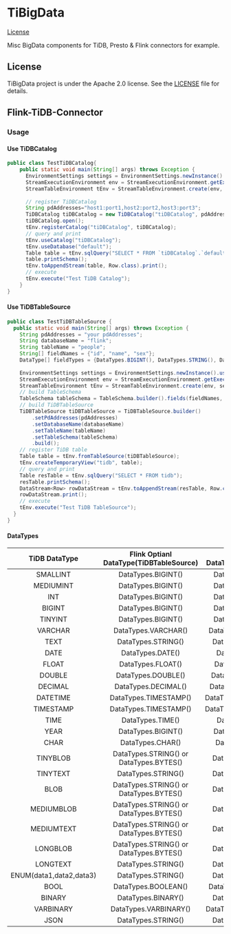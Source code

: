 # TiBigData
[License](https://github.com/pingcap-incubator/TiBigData/blob/master/LICENSE)

Misc BigData components for TiDB, Presto & Flink connectors for example.

## License
TiBigData project is under the Apache 2.0 license. See the [LICENSE](./LICENSE) file for details.

## Flink-TiDB-Connector

### Usage 

#### Use TiDBCatalog
```java
public class TestTiDBCatalog{
    public static void main(String[] args) throws Exception {
      EnvironmentSettings settings = EnvironmentSettings.newInstance().useBlinkPlanner().inStreamingMode().build();
      StreamExecutionEnvironment env = StreamExecutionEnvironment.getExecutionEnvironment();
      StreamTableEnvironment tEnv = StreamTableEnvironment.create(env, settings);
  
      // register TiDBCatalog
      String pdAddresses="host1:port1,host2:port2,host3:port3";
      TiDBCatalog tiDBCatalog = new TiDBCatalog("tiDBCatalog", pdAddresses);
      tiDBCatalog.open();
      tEnv.registerCatalog("tiDBCatalog", tiDBCatalog);
      // query and print
      tEnv.useCatalog("tiDBCatalog");
      tEnv.useDatabase("default");
      Table table = tEnv.sqlQuery("SELECT * FROM `tiDBCatalog`.`default`.`tableName`");
      table.printSchema();
      tEnv.toAppendStream(table, Row.class).print();
      // execute
      tEnv.execute("Test TiDB Catalog");
    }
}
```

#### Use TiDBTableSource
```java
public class TestTiDBTableSource {
  public static void main(String[] args) throws Exception {
    String pdAddresses = "your pdAddresses";
    String databaseName = "flink";
    String tableName = "people";
    String[] fieldNames = {"id", "name", "sex"};
    DataType[] fieldTypes = {DataTypes.BIGINT(), DataTypes.STRING(), DataTypes.STRING()};
    
    EnvironmentSettings settings = EnvironmentSettings.newInstance().useBlinkPlanner().inStreamingMode().build();
    StreamExecutionEnvironment env = StreamExecutionEnvironment.getExecutionEnvironment();
    StreamTableEnvironment tEnv = StreamTableEnvironment.create(env, settings);
    // build TableSchema
    TableSchema tableSchema = TableSchema.builder().fields(fieldNames, fieldTypes).build();
    // build TiDBTableSource
    TiDBTableSource tiDBTableSource = TiDBTableSource.builder()
        .setPdAddresses(pdAddresses)
        .setDatabaseName(databaseName)
        .setTableName(tableName)
        .setTableSchema(tableSchema)
        .build();
    // register TiDB table
    Table table = tEnv.fromTableSource(tiDBTableSource);
    tEnv.createTemporaryView("tidb", table);
    // query and print
    Table resTable = tEnv.sqlQuery("SELECT * FROM tidb");
    resTable.printSchema();
    DataStream<Row> rowDataStream = tEnv.toAppendStream(resTable, Row.class);
    rowDataStream.print();
    // execute
    tEnv.execute("Test TiDB TableSource");
  }
}
```

#### DataTypes
|      TiDB DataType      |  Flink Optianl DataType(TiDBTableSource)|   Flink Default DataType(TiDBCatalog)   |
| :---------------------: | :-------------------------------------: | :-------------------------------------: |
|        SMALLINT         |           DataTypes.BIGINT()            |           DataTypes.BIGINT()            |
|        MEDIUMINT        |           DataTypes.BIGINT()            |           DataTypes.BIGINT()            |
|           INT           |           DataTypes.BIGINT()            |           DataTypes.BIGINT()            |
|         BIGINT          |           DataTypes.BIGINT()            |           DataTypes.BIGINT()            |
|         TINYINT         |           DataTypes.BIGINT()            |           DataTypes.BIGINT()            |
|         VARCHAR         |           DataTypes.VARCHAR()           |           DataTypes.VARCHAR()           |
|          TEXT           |           DataTypes.STRING()            |           DataTypes.STRING()            |
|          DATE           |            DataTypes.DATE()             |            DataTypes.DATE()             |
|          FLOAT          |            DataTypes.FLOAT()            |            DataTypes.FLOAT()            |
|         DOUBLE          |           DataTypes.DOUBLE()            |           DataTypes.DOUBLE()            |
|         DECIMAL         |           DataTypes.DECIMAL()           |           DataTypes.DECIMAL()           |
|        DATETIME         |          DataTypes.TIMESTAMP()          |          DataTypes.TIMESTAMP()          |
|        TIMESTAMP        |          DataTypes.TIMESTAMP()          |          DataTypes.TIMESTAMP()          |
|          TIME           |            DataTypes.TIME()             |            DataTypes.TIME()             |
|          YEAR           |           DataTypes.BIGINT()            |           DataTypes.BIGINT()            |
|          CHAR           |            DataTypes.CHAR()             |            DataTypes.CHAR()             |
|        TINYBLOB         | DataTypes.STRING() or DataTypes.BYTES() |            DataTypes.STRING()			  |
|        TINYTEXT         |           DataTypes.STRING()            |           DataTypes.STRING()            |
|          BLOB           | DataTypes.STRING() or DataTypes.BYTES() | 			DataTypes.STRING() 			  |
|       MEDIUMBLOB        | DataTypes.STRING() or DataTypes.BYTES() | 			DataTypes.STRING() 		  	  |
|       MEDIUMTEXT        | DataTypes.STRING() or DataTypes.BYTES() | 			DataTypes.STRING() 			  |
|        LONGBLOB         | DataTypes.STRING() or DataTypes.BYTES() | 			DataTypes.STRING()		 	  |
|        LONGTEXT         |           DataTypes.STRING()            |           DataTypes.STRING()            |
| ENUM(data1,data2,data3) |           DataTypes.STRING()            |           DataTypes.STRING()            |
|          BOOL           |           DataTypes.BOOLEAN()           |           DataTypes.BOOLEAN()           |
|         BINARY          |           DataTypes.BINARY()            |           DataTypes.BINARY()            |
|        VARBINARY        |          DataTypes.VARBINARY()          |          DataTypes.VARBINARY()          |
|          JSON           |           DataTypes.STRING()            |           DataTypes.STRING()            |

